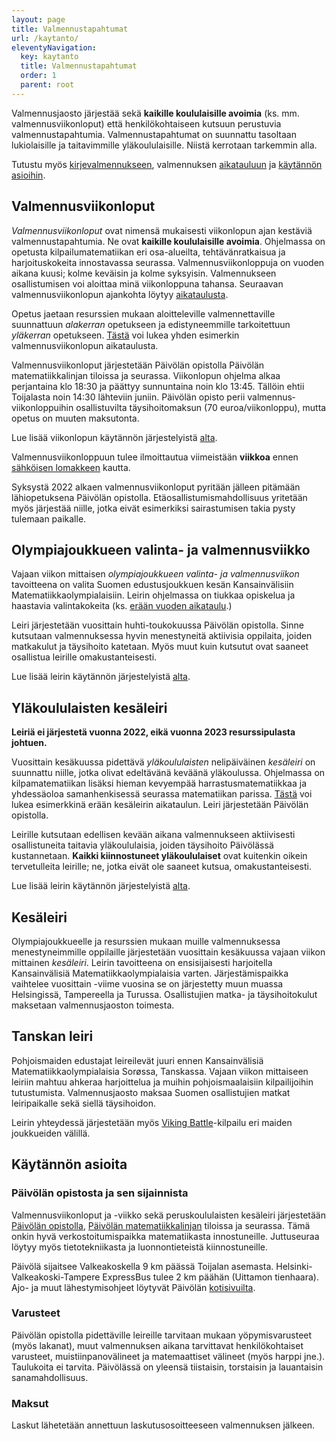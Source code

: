 ```yaml
---
layout: page
title: Valmennustapahtumat
url: /kaytanto/
eleventyNavigation:
  key: kaytanto
  title: Valmennustapahtumat
  order: 1
  parent: root
---
```


Valmennusjaosto järjestää sekä **kaikille koululaisille avoimia**
(ks. mm. valmennusviikonloput) että henkilökohtaiseen
kutsuun perustuvia valmennustapahtumia. Valmennustapahtumat on suunnattu
tasoltaan lukiolaisille ja taitavimmille yläkoululaisille.
Niistä kerrotaan tarkemmin alla.

Tutustu myös [kirjevalmennukseen](https://matematiikkakilpailut.fi/valmennus/),
valmennuksen [aikatauluun](https://matematiikkakilpailut.fi/aikataulu/)
ja <a href="#kaytantoa">käytännön asioihin</a>.

## Valmennusviikonloput

*Valmennusviikonloput* ovat nimensä mukaisesti viikonlopun ajan
kestäviä valmennustapahtumia. Ne ovat
**kaikille koululaisille avoimia**. Ohjelmassa on opetusta
kilpailumatematiikan eri osa-alueilta, tehtävänratkaisua ja
harjoituskokeita innostavassa seurassa. Valmennusviikonloppuja on vuoden aikana kuusi;
kolme keväisin ja kolme syksyisin. Valmennukseen osallistumisen
voi aloittaa minä viikonloppuna tahansa. Seuraavan
valmennusviikonlopun ajankohta löytyy
[aikataulusta](https://matematiikkakilpailut.fi/aikataulu/).

Opetus jaetaan resurssien mukaan aloitteleville
valmennettaville suunnattuun *alakerran* opetukseen ja
edistyneemmille tarkoitettuun *yläkerran* opetukseen.
[Tästä](aikataulu_viikonloppu.pdf) voi lukea yhden esimerkin
valmennusviikonlopun aikataulusta.



Valmennusviikonloput järjestetään Päivölän opistolla
Päivölän matematiikkalinjan tiloissa ja seurassa. Viikonlopun
ohjelma alkaa perjantaina klo 18:30 ja päättyy sunnuntaina
noin klo 13:45. Tällöin ehtii Toijalasta noin 14:30 lähteviin
juniin. Päivölän opisto perii valmennus­viikonloppuihin
osallistuvilta täysihoito­maksun (70 euroa/viikonloppu), mutta opetus
on muuten maksutonta.

Lue lisää viikonlopun käytännön järjestelyistä <a href="#kaytantoa">alta</a>.

Valmennusviikonloppuun tulee ilmoittautua viimeistään **viikkoa**
ennen [sähköisen lomakkeen](https://www.paivola.fi/fi/matematiikkakilpailuvalmennukseen-ilmoittautuminen/)
kautta.

Syksystä 2022 alkaen valmennus&shy;viikon&shy;loput pyritään jälleen pitämään
lähiopetuksena Päivölän opistolla. Etäosallistumis&shy;mahdollisuus yritetään
myös järjestää niille, jotka eivät esimerkiksi sairastumisen takia pysty
tulemaan paikalle.

## Olympiajoukkueen valinta- ja valmennusviikko

Vajaan viikon mittaisen *olympiajoukkueen valinta- ja valmennusviikon*
tavoitteena on valita Suomen edustusjoukkuen kesän Kansainvälisiin
Matematiikkaolympialaisiin. Leirin ohjelmassa on tiukkaa opiskelua
ja haastavia valintakokeita (ks. [erään vuoden aikataulu](aikataulu_viikko.pdf).)

Leiri järjestetään vuosittain huhti-toukokuussa Päivölän opistolla. Sinne kutsutaan
valmennuksessa hyvin menestyneitä aktiivisia oppilaita, joiden matkakulut ja
täysihoito katetaan. Myös muut kuin kutsutut ovat saaneet osallistua
leirille omakustanteisesti.

Lue lisää leirin käytännön järjestelyistä <a href="#kaytantoa">alta</a>.


## Yläkoululaisten kesäleiri
**Leiriä ei järjestetä vuonna 2022, eikä vuonna 2023 resurssipulasta johtuen.**

Vuosittain kesäkuussa pidettävä *yläkoululaisten* nelipäiväinen *kesäleiri*
on suunnattu niille, jotka olivat edeltävänä keväänä yläkoulussa.
Ohjelmassa on kilpamatematiikan lisäksi
hieman kevyempää harrastusmatematiikkaa ja yhdessäoloa samanhenkisessä
seurassa matematiikan parissa. [Tästä](aikataulu_perus.pdf) voi lukea
esimerkkinä erään kesäleirin aikataulun. Leiri järjestetään Päivölän opistolla.

Leirille kutsutaan edellisen kevään aikana valmennukseen aktiivisesti
osallistuneita taitavia yläkoululaisia, joiden täysihoito Päivölässä
kustannetaan. **Kaikki kiinnostuneet yläkoululaiset** ovat
kuitenkin oikein tervetulleita leirille; ne, jotka eivät ole saaneet kutsua,
omakustanteisesti.

Lue lisää leirin käytännön järjestelyistä <a href="#kaytantoa">alta</a>.


## Kesäleiri

Olympiajoukkueelle ja resurssien mukaan muille valmennuksessa
menestyneimmille oppilaille järjestetään vuosittain kesäkuussa
vajaan viikon mittainen *kesäleiri*. Leirin tavoitteena on ensisijaisesti
harjoitella Kansainvälisiä Matematiikkaolympialaisia varten. Järjestämispaikka
vaihtelee vuosittain -viime vuosina se on
järjestetty muun muassa Helsingissä, Tampereella ja Turussa.
Osallistujien matka- ja täysihoitokulut maksetaan valmennusjaoston
toimesta.


## Tanskan leiri

Pohjoismaiden edustajat leireilevät juuri ennen Kansainvälisiä
Matematiikkaolympialaisia Sor&oslash;ssa, Tanskassa. Vajaan
viikon mittaiseen leiriin mahtuu ahkeraa harjoittelua ja muihin
pohjoismaalaisiin kilpailijoihin tutustumista. Valmennusjaosto
maksaa Suomen osallistujien matkat leiripaikalle sekä
siellä täysihoidon.

Leirin yhteydessä järjestetään myös
[Viking Battle](http://georgmohr.dk/viking/)-kilpailu eri maiden
joukkueiden välillä.


## Käytännön asioita
<div id="kaytantoa"></div>

### Päivölän opistosta ja sen sijainnista

Valmennusviikonloput ja -viikko sekä peruskoululaisten
kesäleiri järjestetään [Päivölän opistolla](https://www.paivola.fi/fi/),
[Päivölän matematiikkalinjan](https://matematiikkalinja.fi/)
tiloissa ja seurassa. Tämä onkin hyvä verkostoitumispaikka matematiikasta
innostuneille. Juttuseuraa löytyy myös tietotekniikasta ja luonnontieteistä kiinnostuneille.

Päivölä sijaitsee Valkeakoskella 9 km päässä Toijalan asemasta.
Helsinki-Valkeakoski-Tampere ExpressBus tulee 2 km päähän (Uittamon
tienhaara). Ajo- ja muut lähestymisohjeet löytyvät Päivölän
[kotisivuilta](https://www.paivola.fi/fi/yhteystiedot/saapumisohjeet/).


### Varusteet

Päivölän opistolla pidettäville leireille tarvitaan mukaan yöpymisvarusteet (myös lakanat),
muut valmennuksen aikana tarvittavat henkilökohtaiset varusteet, muistiinpanovälineet ja
matemaattiset välineet (myös harppi jne.). Taulukoita ei tarvita. Päivölässä
on yleensä tiistaisin, torstaisin ja lauantaisin sanamahdollisuus.


### Maksut

Laskut lähetetään annettuun laskutusosoitteeseen valmennuksen jälkeen.
